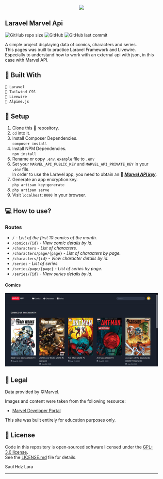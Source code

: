 <p align="center"><img src="https://res.cloudinary.com/dtfbvvkyp/image/upload/v1566331377/laravel-logolockup-cmyk-red.svg" width="400"></p>

## Laravel Marvel Api
<img alt="GitHub repo size" src="https://img.shields.io/github/repo-size/Saul-Lara/Laravel-Marvel-Api?style=flat-square"> <img alt="GitHub" src="https://img.shields.io/github/license/Saul-Lara/Laravel-Marvel-Api?style=flat-square"> <img alt="GitHub last commit" src="https://img.shields.io/github/last-commit/Saul-Lara/Laravel-Marvel-Api?color=green&style=flat-square">

A simple project displaying data of comics, characters and series.  
This pages was built to practice Laravel Framework and Livewire.  
Especially to understand how to work with an external api with json, in this case with Marvel API.

## :rocket: Built With

```
📄 Laravel
📝 Tailwind CSS
📑 Livewire
📄 Alpine.js
```

##  :wrench: Setup

1. Clone this :open_file_folder: repository.
2. `cd` into it.
3. Install Composer Dependencies.  
`composer install`
4. Install NPM Dependencies.  
`npm install`
5. Rename or copy `.env.example` file to `.env`
6. Set your `MARVEL_API_PUBLIC_KEY` and `MARVEL_API_PRIVATE_KEY` in your `.env` file.  
In order to use the Laravel app, you need to obtain an :key: [***Marvel API key***](https://developer.marvel.com/account).
7. Generate an app encryption key.  
`php artisan key:generate`
8. `php artisan serve`
9. Visit `localhost:8000` in your browser.

## :computer: How to use?

### Routes

* `/` - *List of the first 10 comics of the month.*
* `/comics/{id}` - *View comic details by id.*
* `/characters` - *List of characters.*
* `/characters/page/{page}` - *List of characters by page.*
* `/characters/{id}` - *View character details by id.*
* `/series` - *List of series.*
* `/series/page/{page}` - *List of series by page.*
* `/series/{id}` - *View series details by id.*

#### Comics

![comicsView](https://raw.githubusercontent.com/Saul-Lara/Laravel-Marvel-Api/master/readmeAssets/comicsView.JPG)

##  :scroll: Legal

Data provided by ©Marvel.

Images and content were taken from the following resource:
* [Marvel Developer Portal](https://developer.marvel.com/)

This site was built entirely for education purposes only.

## :green_book: License

Code in this repository is open-sourced software licensed under the [GPL-3.0 license](https://opensource.org/licenses/GPL-3.0).  
See the [LICENSE.md](https://github.com/Saul-Lara/Laravel-Marvel-Api/blob/master/LICENSE) file for details.

Saul Hdz Lara

---